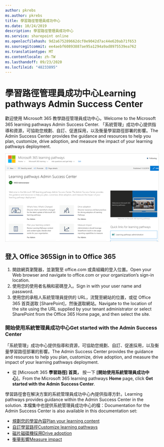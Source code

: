 ```yaml
---
author: pkrebs
ms.author: pkrebs
title: 學習路徑管理員成功中心
ms.date: 10/24/2019
description: 學習路徑管理員成功中心
ms.service: sharepoint online
ms.openlocfilehash: 9d2a675289662dcf0e9042d7ac44e620ab71f653
ms.sourcegitcommit: ee4aebf60893887ae95a1294a9ad8975539ea762
ms.translationtype: MT
ms.contentlocale: zh-TW
ms.lasthandoff: 09/23/2020
ms.locfileid: "48233895"
---
```

# <a name="learning-pathways-admin-success-center"></a><span data-ttu-id="ed542-103">學習路徑管理員成功中心</span><span class="sxs-lookup"><span data-stu-id="ed542-103">Learning pathways Admin Success Center</span></span>

<span data-ttu-id="ed542-104">歡迎使用 Microsoft 365 教學路徑管理員成功中心。</span><span class="sxs-lookup"><span data-stu-id="ed542-104">Welcome to the Microsoft 365 learning pathways Admin Success Center.</span></span> <span data-ttu-id="ed542-105">「系統管理」成功中心提供指導和資源，可協助您規劃、自訂、促進採用，以及衡量學習路徑部署的影響。</span><span class="sxs-lookup"><span data-stu-id="ed542-105">The Admin Success Center provides the guidance and resources to help you plan, customize, drive adoption, and measure the impact of your learning pathways deployment.</span></span>

![cg-successcenter.png](media/cg-successcenter.png)

## <a name="sign-in-to-office-365"></a><span data-ttu-id="ed542-107">登入 Office 365</span><span class="sxs-lookup"><span data-stu-id="ed542-107">Sign in to Office 365</span></span> 

1.  <span data-ttu-id="ed542-108">開啟網頁瀏覽器，並瀏覽至 office.com 或貴組織的登入位置。</span><span class="sxs-lookup"><span data-stu-id="ed542-108">Open your Web browser and navigate to office.com or your organization’s sign-in location.</span></span> 
2.  <span data-ttu-id="ed542-109">使用您的使用者名稱和密碼登入。</span><span class="sxs-lookup"><span data-stu-id="ed542-109">Sign in with your user name and password.</span></span>
3.  <span data-ttu-id="ed542-110">使用您的承租人系統管理員提供的 URL，流覽至網站的位置，或從 Office 365 首頁選取 [SharePoint]，然後選取網站。</span><span class="sxs-lookup"><span data-stu-id="ed542-110">Navigate to the location of the site using the URL supplied by your tenant administrator or select SharePoint from the Office 365 Home page, and then select the site.</span></span> 

### <a name="get-started-with-the-admin-success-center"></a><span data-ttu-id="ed542-111">開始使用系統管理員成功中心</span><span class="sxs-lookup"><span data-stu-id="ed542-111">Get started with the Admin Success Center</span></span>

<span data-ttu-id="ed542-112">「系統管理」成功中心提供指導和資源，可協助您規劃、自訂、促進採用，以及衡量學習路徑部署的影響。</span><span class="sxs-lookup"><span data-stu-id="ed542-112">The Admin Success Center provides the guidance and resources to help you plan, customize, drive adoption, and measure the impact of your learning pathways deployment.</span></span> 

- <span data-ttu-id="ed542-113">從 [Microsoft 365 **學習路徑] 首頁，** 按一下 **[開始使用系統管理員成功中心**]。</span><span class="sxs-lookup"><span data-stu-id="ed542-113">From the Microsoft 365 learning pathways **Home** page, click **Get started with the Admin Success Center**.</span></span>

<span data-ttu-id="ed542-114">學習路徑會在解決方案的系統管理員成功中心內提供指導方針。</span><span class="sxs-lookup"><span data-stu-id="ed542-114">Learning pathways provides guidance within the Admin Success Center in the solution.</span></span> <span data-ttu-id="ed542-115">本檔集中也提供系統管理員成功中心的檔：</span><span class="sxs-lookup"><span data-stu-id="ed542-115">Documentation for the Admin Success Center is also available in this documentation set:</span></span> 

- [<span data-ttu-id="ed542-116">規劃您的學習內容</span><span class="sxs-lookup"><span data-stu-id="ed542-116">Plan your learning content</span></span>](custom_plancontent.md)
- [<span data-ttu-id="ed542-117">自訂學習路徑</span><span class="sxs-lookup"><span data-stu-id="ed542-117">Customize learning pathways</span></span>](custom_overview.md)
- [<span data-ttu-id="ed542-118">磁片磁碟機採用</span><span class="sxs-lookup"><span data-stu-id="ed542-118">Drive adoption</span></span>](driveadoption.md)
- [<span data-ttu-id="ed542-119">衡量影響</span><span class="sxs-lookup"><span data-stu-id="ed542-119">Measure impact</span></span>](custom_measureimpact.md)

